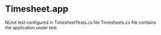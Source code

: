 # Timesheet.app
NUnit test configured in TimesheetTests.cs file 
Timesheets.cs file contains the application under test

